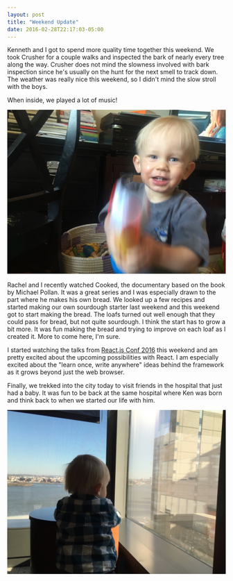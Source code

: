 ```yaml
---
layout: post
title: "Weekend Update"
date: 2016-02-28T22:17:03-05:00
---
```


Kenneth and I got to spend more quality time together this weekend. We took Crusher for a couple walks and inspected the bark of nearly every tree along the way. Crusher does not mind the slowness involved with bark inspection since he's usually on the hunt for the next smell to track down. The weather was really nice this weekend, so I didn't mind the slow stroll with the boys.

When inside, we played a lot of music!

![ken with his microphone](/images/20160228_IMG_8764.JPG)

Rachel and I recently watched Cooked, the documentary based on the book by Michael Pollan. It was a great series and I was especially drawn to the part where he makes his own bread. We looked up a few recipes and started making our own sourdough starter last weekend and this weekend got to start making the bread. The loafs turned out well enough that they could pass for bread, but not quite sourdough. I think the start has to grow a bit more. It was fun making the bread and trying to improve on each loaf as I created it. More to come here, I'm sure.

I started watching the talks from [React.js Conf 2016](https://www.youtube.com/watch?v=MGuKhcnrqGA&list=PLb0IAmt7-GS0M8Q95RIc2lOM6nc77q1IY) this weekend and am pretty excited about the upcoming possibilities with React. I am especially excited about the "learn once, write anywhere" ideas behind the framework as it grows beyond just the web browser.

Finally, we trekked into the city today to visit friends in the hospital that just had a baby. It was fun to be back at the same hospital where Ken was born and think back to when we started our life with him.

![ken at langone](/images/20160228_IMG_8777.JPG)
